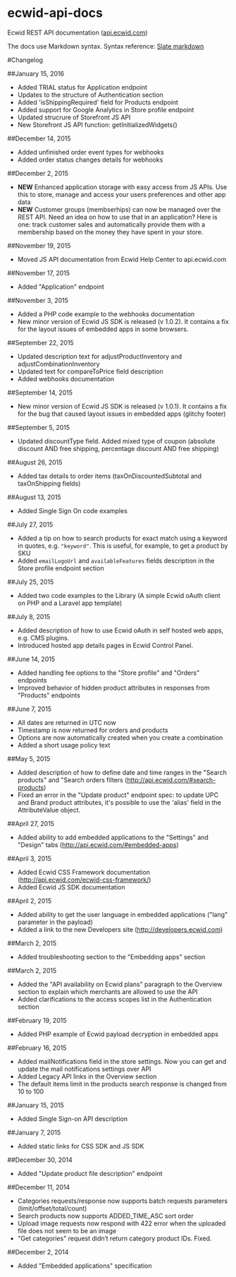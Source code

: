 ecwid-api-docs
==============

Ecwid REST API documentation ([api.ecwid.com](http://api.ecwid.com))

The docs use Markdown syntax. Syntax reference: [Slate markdown](https://github.com/tripit/slate/wiki/Markdown-Syntax)


#Changelog

##January 15, 2016
- Added TRIAL status for Application endpoint
- Updates to the structure of Authentication section
- Added 'isShippingRequired' field for Products endpoint
- Added support for Google Analytics in Store profile endpoint
- Updated strucrure of Storefront JS API
- New Storefront JS API function: getInitializedWidgets()

##December 14, 2015
- Added unfinished order event types for webhooks
- Added order status changes details for webhooks

##December 2, 2015
- **NEW** Enhanced application storage with easy access from JS APIs. Use this to store, manage and access your users preferences and other app data
- **NEW** Customer groups (membserhips) can now be managed over the REST API. Need an idea on how to use that in an application? Here is one: track customer sales and automatically provide them with a membership based on the money they have spent in your store.

##November 19, 2015
- Moved JS API documentation from Ecwid Help Center to api.ecwid.com

##November 17, 2015
- Added "Application" endpoint

##November 3, 2015
- Added a PHP code example to the webhooks documentation
- New minor version of Ecwid JS SDK is released (v 1.0.2). It contains a fix for the layout issues of embedded apps in some browsers.

##September 22, 2015
- Updated description text for adjustProductInventory and adjustCombinationInventory
- Updated text for compareToPrice field description
- Added webhooks documentation

##September 14, 2015
- New minor version of Ecwid JS SDK is released (v 1.0.1). It contains a fix for the bug that caused layout issues in embedded apps (glitchy footer)

##September 5, 2015
- Updated discountType field. Added mixed type of coupon (absolute discount AND free shipping, percentage discount AND free shipping)

##August 26, 2015
- Added tax details to order items (taxOnDiscountedSubtotal and taxOnShipping fields)

##August 13, 2015
- Added Single Sign On code examples

##July 27, 2015
- Added a tip on how to search products for exact match using a keyword in quotes, e.g. `"keyword"`. This is useful, for example, to get a product by SKU
- Added `emailLogoUrl` and `availableFeatures` fields description in the Store profile endpoint section

##July 25, 2015
- Added two code examples to the Library (A simple Ecwid oAuth client on PHP and a Laravel app template)

##July 8, 2015
- Added description of how to use Ecwid oAuth in self hosted web apps, e.g. CMS plugins.
- Introduced hosted app details pages in Ecwid Control Panel.

##June 14, 2015
- Added handling fee options to the "Store profile" and "Orders" endpoints
- Improved behavior of hidden product attributes in responses from "Products" endpoints

##June 7, 2015
- All dates are returned in UTC now
- Timestamp is now returned for orders and products
- Options are now automatically created when you create a combination
- Added a short usage policy text

##May 5, 2015
- Added description of how to define date and time ranges in the "Search products" and "Search orders filters (http://api.ecwid.com/#search-products)
- Fixed an error in the "Update product" endpoint spec: to update UPC and Brand product attributes, it's possible to use the 'alias' field in the AttributeValue object.

##April 27, 2015
- Added ability to add embedded applications to the "Settings" and "Design" tabs (http://api.ecwid.com/#embedded-apps)

##April 3, 2015
- Added Ecwid CSS Framework documentation (http://api.ecwid.com/ecwid-css-framework/)
- Added Ecwid JS SDK documentation

##April 2, 2015
- Added ability to get the user language in embedded applications ("lang" parameter in the payload)
- Added a link to the new Developers site (http://developers.ecwid.com)

##March 2, 2015
- Added troubleshooting section to the "Embedding apps" section

##March 2, 2015
- Added the "API availability on Ecwid plans" paragraph to the Overview section to explain which merchants are allowed to use the API 
- Added clarifications to the access scopes list in the Authentication section

##February 19, 2015
- Added PHP example of Ecwid payload decryption in embedded apps

##February 16, 2015
- Added mailNotifications field in the store settings. Now you can get and update the mail notifications settings over API
- Added Legacy API links in the Overview section
- The default items limit in the products search response is changed from 10 to 100

##January 15, 2015
- Added Single Sign-on API description

##January 7, 2015
- Added static links for CSS SDK and JS SDK

##December 30, 2014
- Added "Update product file description" endpoint

##December 11, 2014
- Categories requests/response now supports batch requests parameters (limit/offset/total/count)
- Search products now supports ADDED_TIME_ASC sort order
- Upload image requests now respond with 422 error when the uploaded file does not seem to be an image
- "Get categories" request didn’t return category product IDs. Fixed.

##December 2, 2014
- Added "Embedded applications" specification
